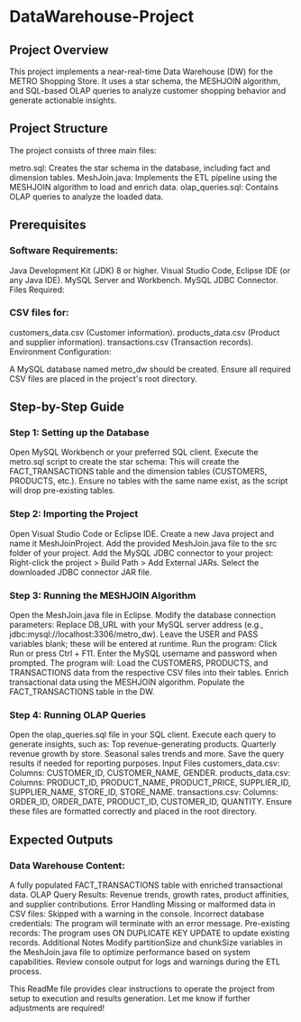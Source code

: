 # DataWarehouse-Project

## Project Overview
This project implements a near-real-time Data Warehouse (DW) for the METRO Shopping Store. It uses a star schema, the MESHJOIN algorithm, and SQL-based OLAP queries to analyze customer shopping behavior and generate actionable insights.

## Project Structure
The project consists of three main files:
 
metro.sql: Creates the star schema in the database, including fact and dimension tables.
MeshJoin.java: Implements the ETL pipeline using the MESHJOIN algorithm to load and enrich data.
olap_queries.sql: Contains OLAP queries to analyze the loaded data.

## Prerequisites
### Software Requirements:

Java Development Kit (JDK) 8 or higher.
Visual Studio Code, Eclipse IDE (or any Java IDE).
MySQL Server and Workbench.
MySQL JDBC Connector.
Files Required:

### CSV files for:
customers_data.csv (Customer information).
products_data.csv (Product and supplier information).
transactions.csv (Transaction records).
Environment Configuration:

A MySQL database named metro_dw should be created.
Ensure all required CSV files are placed in the project's root directory.

## Step-by-Step Guide

### Step 1: Setting up the Database

Open MySQL Workbench or your preferred SQL client.
Execute the metro.sql script to create the star schema:
This will create the FACT_TRANSACTIONS table and the dimension tables (CUSTOMERS, PRODUCTS, etc.).
Ensure no tables with the same name exist, as the script will drop pre-existing tables.

### Step 2: Importing the Project

Open Visual Studio Code or Eclipse IDE.
Create a new Java project and name it MeshJoinProject.
Add the provided MeshJoin.java file to the src folder of your project.
Add the MySQL JDBC connector to your project:
Right-click the project > Build Path > Add External JARs.
Select the downloaded JDBC connector JAR file.

### Step 3: Running the MESHJOIN Algorithm

Open the MeshJoin.java file in Eclipse.
Modify the database connection parameters:
Replace DB_URL with your MySQL server address (e.g., jdbc:mysql://localhost:3306/metro_dw).
Leave the USER and PASS variables blank; these will be entered at runtime.
Run the program:
Click Run or press Ctrl + F11.
Enter the MySQL username and password when prompted.
The program will:
Load the CUSTOMERS, PRODUCTS, and TRANSACTIONS data from the respective CSV files into their tables.
Enrich transactional data using the MESHJOIN algorithm.
Populate the FACT_TRANSACTIONS table in the DW.

### Step 4: Running OLAP Queries

Open the olap_queries.sql file in your SQL client.
Execute each query to generate insights, such as:
Top revenue-generating products.
Quarterly revenue growth by store.
Seasonal sales trends and more.
Save the query results if needed for reporting purposes.
Input Files
customers_data.csv:
Columns: CUSTOMER_ID, CUSTOMER_NAME, GENDER.
products_data.csv:
Columns: PRODUCT_ID, PRODUCT_NAME, PRODUCT_PRICE, SUPPLIER_ID, SUPPLIER_NAME, STORE_ID, STORE_NAME.
transactions.csv:
Columns: ORDER_ID, ORDER_DATE, PRODUCT_ID, CUSTOMER_ID, QUANTITY.
Ensure these files are formatted correctly and placed in the root directory.

## Expected Outputs

### Data Warehouse Content:

A fully populated FACT_TRANSACTIONS table with enriched transactional data.
OLAP Query Results:
Revenue trends, growth rates, product affinities, and supplier contributions.
Error Handling
Missing or malformed data in CSV files:
Skipped with a warning in the console.
Incorrect database credentials:
The program will terminate with an error message.
Pre-existing records:
The program uses ON DUPLICATE KEY UPDATE to update existing records.
Additional Notes
Modify partitionSize and chunkSize variables in the MeshJoin.java file to optimize performance based on system capabilities.
Review console output for logs and warnings during the ETL process.

This ReadMe file provides clear instructions to operate the project from setup to execution and results generation. Let me know if further adjustments are required!